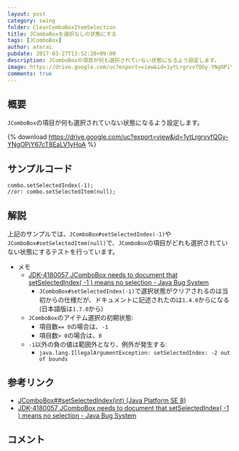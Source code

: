 ```yaml
---
layout: post
category: swing
folder: ClearComboBoxItemSelection
title: JComboBoxを選択なしの状態にする
tags: [JComboBox]
author: aterai
pubdate: 2017-03-27T13:52:28+09:00
description: JComboBoxの項目が何も選択されていない状態になるよう設定します。
image: https://drive.google.com/uc?export=view&id=1ytLrgrvvfQGy-YNgOPiY67cT8EaLV1yHoA
comments: true
---
```

## 概要
`JComboBox`の項目が何も選択されていない状態になるよう設定します。

{% download https://drive.google.com/uc?export=view&id=1ytLrgrvvfQGy-YNgOPiY67cT8EaLV1yHoA %}

## サンプルコード
<pre class="prettyprint"><code>combo.setSelectedIndex(-1);
//or: combo.setSelectedItem(null);
</code></pre>


## 解説
上記のサンプルでは、`JComboBox#setSelectedIndex(-1)`や`JComboBox#setSelectedItem(null)`で、`JComboBox`の項目がどれも選択されていない状態にするテストを行っています。

- メモ
    - [JDK-4180057 JComboBox needs to document that setSelectedIndex( -1 ) means no selection - Java Bug System](https://bugs.openjdk.java.net/browse/JDK-4180057)
        - `JComboBox#setSelectedIndex(-1)`で選択状態がクリアされるのは当初からの仕様だが、ドキュメントに記述されたのは`1.4.0`からになる(日本語版は`1.7.0`から)
    - `JComboBox`のアイテム選択の初期状態:
        - 項目数`== 0`の場合は、`-1`
        - 項目数`> 0`の場合は、`0`
    - `-1`以外の負の値は範囲外となり、例外が発生する:
        - `java.lang.IllegalArgumentException: setSelectedIndex: -2 out of bounds`

<!-- dummy comment line for breaking list -->

## 参考リンク
- [JComboBox##setSelectedIndex(int) (Java Platform SE 8)](https://docs.oracle.com/javase/jp/8/docs/api/javax/swing/JComboBox.html#setSelectedIndex-int-)
- [JDK-4180057 JComboBox needs to document that setSelectedIndex( -1 ) means no selection - Java Bug System](https://bugs.openjdk.java.net/browse/JDK-4180057)

<!-- dummy comment line for breaking list -->

## コメント
